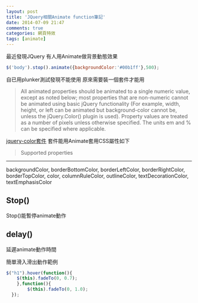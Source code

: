 ```yaml
---
layout: post
title: 'JQuery相關Animate function筆記'
date: 2014-07-09 21:47
comments: true
categories: 網頁特效
tags: [animate]
---
```

最近發現JQuery 有人用Animate做背景動態效果
```javascript
$('body').stop().animate({backgroundColor:'#00b1ff'},500);
```
自已用plunker測試發現不能使用
原來需要裝一個套件才能用
<!--more-->

> All animated properties should be animated to a single numeric value, except as noted below; most properties that are non-numeric cannot be animated using basic jQuery functionality (For example, width, height, or left can be animated but background-color cannot be, unless the jQuery.Color() plugin is used). Property values are treated as a number of pixels unless otherwise specified. The units em and % can be specified where applicable.

[jquery-color套件](https://github.com/jquery/jquery-color)
套件能用Animate套用CSS屬性如下
> Supported properties
------------------------------
backgroundColor, borderBottomColor, borderLeftColor, borderRightColor, borderTopColor, color, columnRuleColor, outlineColor, textDecorationColor, textEmphasisColor


Stop()
---------
Stop()能暫停animate動作

delay()
--------
延遲animate動作時間

簡單滑入滑出動作範例

```javascript
$("h1").hover(function(){
	$(this).fadeTo(0, 0.7);
	},function(){
		$(this).fadeTo(0, 1.0);
  });
```


